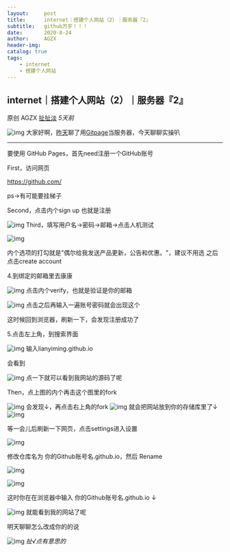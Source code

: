 ```yaml
---
layout:     post
title:      internet｜搭建个人网站（2）｜服务器『2』
subtitle:   github万岁！！！
date:       2020-8-24
author:     AGZX
header-img: 
catalog: true
tags:
    - internet
    - 搭建个人网站
---
```


## internet｜搭建个人网站（2）｜服务器『2』

原创 AGZX [扯扯淡](javascript:void(0);) *5天前*

![img](https://mmbiz.qpic.cn/mmbiz_gif/tMsLbdfwxoM12GmQGZYFy7azn1RM2Izncuqicg2azuCibJyPB4QUKslUmRtlYYXibScaxKCGx7ebczkJLq5mQWhJg/640?wx_fmt=gif&tp=webp&wxfrom=5&wx_lazy=1)
大家好啊，[昨天](https://mp.weixin.qq.com/s?__biz=MzI4Nzc2MzA3OQ==&mid=2247484846&idx=1&sn=70aedfb1a08418b2de11a390726b0e5f&scene=21#wechat_redirect)聊了用[Gitpage](https://mp.weixin.qq.com/s?__biz=MzI4Nzc2MzA3OQ==&mid=2247484846&idx=2&sn=81738c20469085c2c6c6225b4682d461&scene=21#wechat_redirect)当服务器，今天聊聊实操叭

------

要使用 GitHub Pages，首先need注册一个GitHub账号

First，访问网页

https://github.com/

ps→有可能要挂梯子

Second，点击内个sign up 也就是注册

![img](https://mmbiz.qpic.cn/mmbiz_jpg/tMsLbdfwxoPpn7cvJnib22DYIeLRaQHY6nH7ibZuAkFUXMZkiaXpWOzz1pRtib1viciahMrCGxHpHZJOIicRTEzj8VXfw/640?wx_fmt=jpeg&tp=webp&wxfrom=5&wx_lazy=1&wx_co=1)
Third，填写用户名→密码→邮箱→点击人机测试

![img](https://mmbiz.qpic.cn/mmbiz_jpg/tMsLbdfwxoPpn7cvJnib22DYIeLRaQHY64yfzoPjdjRUCaFVy4SMu08LjibFPwWVhEIoBHAxggflIEsiao6CX4kDA/640?wx_fmt=jpeg&tp=webp&wxfrom=5&wx_lazy=1&wx_co=1)

内个选项的打勾就是"偶尔给我发送产品更新，公告和优惠。"，建议不用选
之后点击create account

4.到绑定的邮箱里去康康

![img](https://mmbiz.qpic.cn/mmbiz_jpg/tMsLbdfwxoPpn7cvJnib22DYIeLRaQHY6bckoUNNvBKRoIIHiaUGg0by69h1Ukd1W1nXPInibTHTJbVuCCZ1tXGibw/640?wx_fmt=jpeg&tp=webp&wxfrom=5&wx_lazy=1&wx_co=1)
点击内个verify，也就是验证是你的邮箱

![img](https://mmbiz.qpic.cn/mmbiz_jpg/tMsLbdfwxoPpn7cvJnib22DYIeLRaQHY6kqg0qJ3m5HAFguzEVFZfaUVEwg0QM0ic0LflcDZtFb9jdxBkYGPfqyQ/640?wx_fmt=jpeg&tp=webp&wxfrom=5&wx_lazy=1&wx_co=1)
点击之后再输入一遍账号密码就会出现这个

这时候回到浏览器，刷新一下，会发现注册成功了

5.点击左上角，到搜索界面

![img](https://mmbiz.qpic.cn/mmbiz_jpg/tMsLbdfwxoPpn7cvJnib22DYIeLRaQHY6fobGHUDfDd3aPO9NafMFCwADk90j1fEKO1VicCBSh40EfPT5M4eKsoA/640?wx_fmt=jpeg&tp=webp&wxfrom=5&wx_lazy=1&wx_co=1)
输入lianyiming.github.io

会看到

![img](https://mmbiz.qpic.cn/mmbiz_jpg/tMsLbdfwxoPpn7cvJnib22DYIeLRaQHY6x1xzgtDf3glQ2TRw7IKWujROCdediaJJWVic1lG84ZhRJDQISSywRVOQ/640?wx_fmt=jpeg&tp=webp&wxfrom=5&wx_lazy=1&wx_co=1)
点一下就可以看到我网站的源码了呢

Then，点上图的内个再击这个图里的fork

![img](https://mmbiz.qpic.cn/mmbiz_jpg/tMsLbdfwxoPpn7cvJnib22DYIeLRaQHY6puZ4S1G2YnsX1SficibeMkpOTRaVn3KpHzaKafeRgicj3F9BtcY9fg7YQ/640?wx_fmt=jpeg&tp=webp&wxfrom=5&wx_lazy=1&wx_co=1)
会发现↓，再点击右上角的fork
![img](https://mmbiz.qpic.cn/mmbiz_jpg/tMsLbdfwxoPpn7cvJnib22DYIeLRaQHY6fF5oF9gyJ4LcGsqhy2usjibK7aEsoZZrkdEMHwCUrZOQBUEBd6BLOhA/640?wx_fmt=jpeg&tp=webp&wxfrom=5&wx_lazy=1&wx_co=1)
就会把网站放到你的存储库里了↓
![img](https://mmbiz.qpic.cn/mmbiz_jpg/tMsLbdfwxoPpn7cvJnib22DYIeLRaQHY65SM8pCeytwdicHMxgAYcxbiaY5Yy6cArphUUkCNLyngF59nsuDZWXv8g/640?wx_fmt=jpeg&tp=webp&wxfrom=5&wx_lazy=1&wx_co=1)



等一会儿后刷新一下网页，点击settings进入设置

![img](https://mmbiz.qpic.cn/mmbiz_jpg/tMsLbdfwxoPpn7cvJnib22DYIeLRaQHY6hhn9TI4YeZP7ljZbGjBpLcnnTQko6dMeZictunZQSTibBB2nelYmo8UA/640?wx_fmt=jpeg&tp=webp&wxfrom=5&wx_lazy=1&wx_co=1)

修改仓库名为 你的Github账号名.github.io，然后 Rename

![img](https://mmbiz.qpic.cn/mmbiz_jpg/tMsLbdfwxoPpn7cvJnib22DYIeLRaQHY6fF5oF9gyJ4LcGsqhy2usjibK7aEsoZZrkdEMHwCUrZOQBUEBd6BLOhA/640?wx_fmt=jpeg&tp=webp&wxfrom=5&wx_lazy=1&wx_co=1)

![img](https://mmbiz.qpic.cn/mmbiz_jpg/tMsLbdfwxoPpn7cvJnib22DYIeLRaQHY6AJlpNQuS35A9T2gKlzKHB62BGZQmq3b1aeaLJWbKlO630HOQMrZTPw/640?wx_fmt=jpeg&tp=webp&wxfrom=5&wx_lazy=1&wx_co=1)

这时你在在浏览器中输入 你的Github账号名.github.io ↓

![img](https://mmbiz.qpic.cn/mmbiz_jpg/tMsLbdfwxoPpn7cvJnib22DYIeLRaQHY60ZWIEucZupM30ZoQkWxIBlFGNwxqsWLRCsOODG9amQEiawexPIUlQFQ/640?wx_fmt=jpeg&tp=webp&wxfrom=5&wx_lazy=1&wx_co=1)
就能看到我的网站了呢

明天聊聊怎么改成你的的说























![img](https://mmbiz.qpic.cn/mmbiz_jpg/tMsLbdfwxoPvhibcLnC5hTcXqKITTp19Os0eaE28ibFHd1diborCdq4BOb32R37jcoPQmJibxk3ibbS3xQp2L4TXicvg/640?wx_fmt=jpeg&tp=webp&wxfrom=5&wx_lazy=1&wx_co=1)
*扯√点有意思的*

